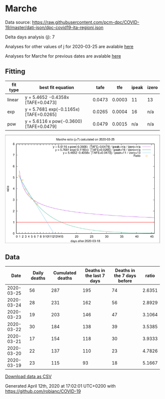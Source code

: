 # Marche

Data source: https://raw.githubusercontent.com/pcm-dpc/COVID-19/master/dati-json/dpc-covid19-ita-regioni.json

Delta days analysis (j): 7

Analyses for other values of j for 2020-03-25 are avalable [here](../2020-03-25/README.md)

Analyses for Marche for previous dates are avalable [here](../README.md)

## Fitting 
|fit type|best fit equation|tafe|tfe|ipeak|izero|
|-------|-----|--------|------|---|---|
|linear|y = 5.4652 -0.4358x  [TAFE=0.0473]|0.0473|0.0003|11|13|
|exp|y = 5.7681 exp(-0.1165x)  [TAFE=0.0265]|0.0265|0.0004|16|n/a|
|pow|y = 5.6116 x pow(-0.3600)  [TAFE=0.0479]|0.0479|0.0015|n/a|n/a|

![Plot](COVID-19_marche_j7_2020-03-25.png)

## Data
|Date|Daily deaths|Cumulated deaths|Deaths in the last 7 days|Deaths in the 7 days before|ratio|
|----|----------|-----------|-------|--------------------|-----|
|2020-03-25|56|287|195|74|2.6351|
|2020-03-24|28|231|162|56|2.8929|
|2020-03-23|19|203|146|47|3.1064|
|2020-03-22|30|184|138|39|3.5385|
|2020-03-21|17|154|118|30|3.9333|
|2020-03-20|22|137|110|23|4.7826|
|2020-03-19|23|115|93|18|5.1667|

[Download data as CSV](COVID-19_marche_j7_2020-03-25.csv)

Generated April 12th, 2020 at 17:02:01 UTC+0200 with https://github.com/robianc/COVID-19
